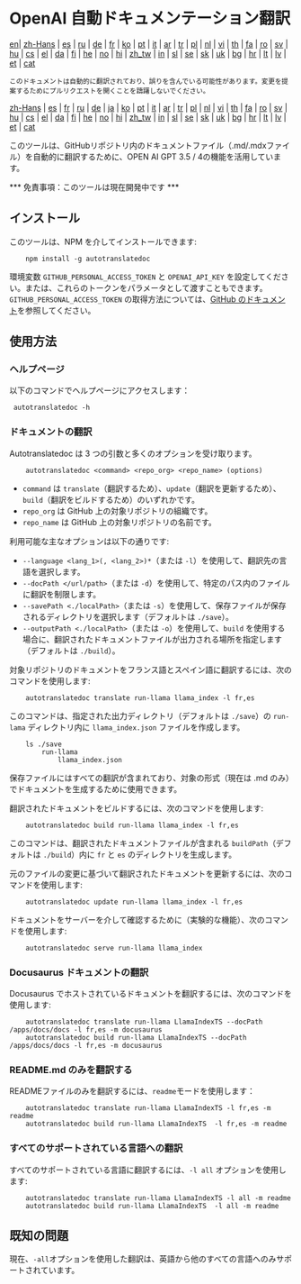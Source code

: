 
# OpenAI 自動ドキュメンテーション翻訳

[en](../README.md)| [zh-Hans](/i18n/README_zh-Hans.md) | [es](/i18n/README_es.md) | [ru](/i18n/README_ru.md) | [de](/i18n/README_de.md) | [fr](/i18n/README_fr.md) | [ko](/i18n/README_ko.md) | [pt](/i18n/README_pt.md) | [it](/i18n/README_it.md) | [ar](/i18n/README_ar.md) | [tr](/i18n/README_tr.md) | [pl](/i18n/README_pl.md) | [nl](/i18n/README_nl.md) | [vi](/i18n/README_vi.md) | [th](/i18n/README_th.md) | [fa](/i18n/README_fa.md) | [ro](/i18n/README_ro.md) | [sv](/i18n/README_sv.md) | [hu](/i18n/README_hu.md) | [cs](/i18n/README_cs.md) | [el](/i18n/README_el.md) | [da](/i18n/README_da.md) | [fi](/i18n/README_fi.md) | [he](/i18n/README_he.md) | [no](/i18n/README_no.md) | [hi](/i18n/README_hi.md) | [zh_tw](/i18n/README_zh_tw.md) | [in](/i18n/README_in.md) | [sl](/i18n/README_sl.md) | [se](/i18n/README_se.md) | [sk](/i18n/README_sk.md) | [uk](/i18n/README_uk.md) | [bg](/i18n/README_bg.md) | [hr](/i18n/README_hr.md) | [lt](/i18n/README_lt.md) | [lv](/i18n/README_lv.md) | [et](/i18n/README_et.md) | [cat](/i18n/README_cat.md) 

```このドキュメントは自動的に翻訳されており、誤りを含んでいる可能性があります。変更を提案するためにプルリクエストを開くことを躊躇しないでください。```


 [zh-Hans](/i18n/README_zh-Hans.md) | [es](/i18n/README_es.md) |  [fr](/i18n/README_es.md) | [ru](/i18n/README_ru.md) | [de](/i18n/README_de.md) | [ja](/i18n/README_ja.md) | [ko](/i18n/README_ko.md) | [pt](/i18n/README_pt.md) | [it](/i18n/README_it.md) | [ar](/i18n/README_ar.md) | [tr](/i18n/README_tr.md) | [pl](/i18n/README_pl.md) | [nl](/i18n/README_nl.md) | [vi](/i18n/README_vi.md) | [th](/i18n/README_th.md) | [fa](/i18n/README_fa.md) | [ro](/i18n/README_ro.md) | [sv](/i18n/README_sv.md) | [hu](/i18n/README_hu.md) | [cs](/i18n/README_cs.md) | [el](/i18n/README_el.md) | [da](/i18n/README_da.md) | [fi](/i18n/README_fi.md) | [he](/i18n/README_he.md) | [no](/i18n/README_no.md) | [hi](/i18n/README_hi.md) | [zh_tw](/i18n/README_zh_tw.md) | [in](/i18n/README_in.md) | [sl](/i18n/README_sl.md) | [se](/i18n/README_se.md) | [sk](/i18n/README_sk.md) | [uk](/i18n/README_uk.md) | [bg](/i18n/README_bg.md) | [hr](/i18n/README_hr.md) | [lt](/i18n/README_lt.md) | [lv](/i18n/README_lv.md) | [et](/i18n/README_et.md) | [cat](/i18n/README_cat.md) 


このツールは、GitHubリポジトリ内のドキュメントファイル（.md/.mdxファイル）を自動的に翻訳するために、OPEN AI GPT 3.5 / 4の機能を活用しています。

*** 免責事項：このツールは現在開発中です ***


## インストール

このツールは、NPM を介してインストールできます:


```
    npm install -g autotranslatedoc
```

環境変数 `GITHUB_PERSONAL_ACCESS_TOKEN` と `OPENAI_API_KEY` を設定してください。または、これらのトークンをパラメータとして渡すこともできます。`GITHUB_PERSONAL_ACCESS_TOKEN` の取得方法については、[GitHub のドキュメント](https://docs.github.com/en/github/authenticating-to-github/creating-a-personal-access-token)を参照してください。
## 使用方法


### ヘルプページ
以下のコマンドでヘルプページにアクセスします：
```
 autotranslatedoc -h
```
### ドキュメントの翻訳

Autotranslatedoc は 3 つの引数と多くのオプションを受け取ります。

```
    autotranslatedoc <command> <repo_org> <repo_name> (options)
```

- ```command``` は ```translate```（翻訳するため）、```update```（翻訳を更新するため）、```build```（翻訳をビルドするため）のいずれかです。
- ```repo_org``` は GitHub 上の対象リポジトリの組織です。
- ```repo_name``` は GitHub 上の対象リポジトリの名前です。

利用可能な主なオプションは以下の通りです:

- ```--language <lang_1>(, <lang_2>)*```（または ```-l```）を使用して、翻訳先の言語を選択します。
- ```--docPath </url/path>```（または ```-d```）を使用して、特定のパス内のファイルに翻訳を制限します。
- ```--savePath <./localPath>```（または ```-s```）を使用して、保存ファイルが保存されるディレクトリを選択します（デフォルトは ```./save```）。
- ```--outputPath <./localPath>```（または ```-o```）を使用して、```build``` を使用する場合に、翻訳されたドキュメントファイルが出力される場所を指定します（デフォルトは ```./build```）。

対象リポジトリのドキュメントをフランス語とスペイン語に翻訳するには、次のコマンドを使用します:

```
    autotranslatedoc translate run-llama llama_index -l fr,es
```

このコマンドは、指定された出力ディレクトリ（デフォルトは ```./save```）の ```run-lama``` ディレクトリ内に ```llama_index.json``` ファイルを作成します。

```
    ls ./save
        run-llama
            llama_index.json 
```

保存ファイルにはすべての翻訳が含まれており、対象の形式（現在は .md のみ）でドキュメントを生成するために使用できます。

翻訳されたドキュメントをビルドするには、次のコマンドを使用します:

```
    autotranslatedoc build run-llama llama_index -l fr,es
```

このコマンドは、翻訳されたドキュメントファイルが含まれる ```buildPath```（デフォルトは ```./build```）内に ```fr``` と ```es``` のディレクトリを生成します。

元のファイルの変更に基づいて翻訳されたドキュメントを更新するには、次のコマンドを使用します:

```
    autotranslatedoc update run-llama llama_index -l fr,es
```

ドキュメントをサーバーを介して確認するために（実験的な機能）、次のコマンドを使用します:

```
    autotranslatedoc serve run-llama llama_index
```
### Docusaurus ドキュメントの翻訳

Docusaurus でホストされているドキュメントを翻訳するには、次のコマンドを使用します:

```
    autotranslatedoc translate run-llama LlamaIndexTS --docPath /apps/docs/docs -l fr,es -m docusaurus
    autotranslatedoc build run-llama LlamaIndexTS --docPath /apps/docs/docs -l fr,es -m docusaurus
```
### README.md のみを翻訳する

READMEファイルのみを翻訳するには、`readme`モードを使用します：

```
    autotranslatedoc translate run-llama LlamaIndexTS -l fr,es -m readme
    autotranslatedoc build run-llama LlamaIndexTS  -l fr,es -m readme
```
### すべてのサポートされている言語への翻訳

すべてのサポートされている言語に翻訳するには、`-l all` オプションを使用します:

```
    autotranslatedoc translate run-llama LlamaIndexTS -l all -m readme
    autotranslatedoc build run-llama LlamaIndexTS  -l all -m readme
```
## 既知の問題

現在、`-all`オプションを使用した翻訳は、英語から他のすべての言語へのみサポートされています。
